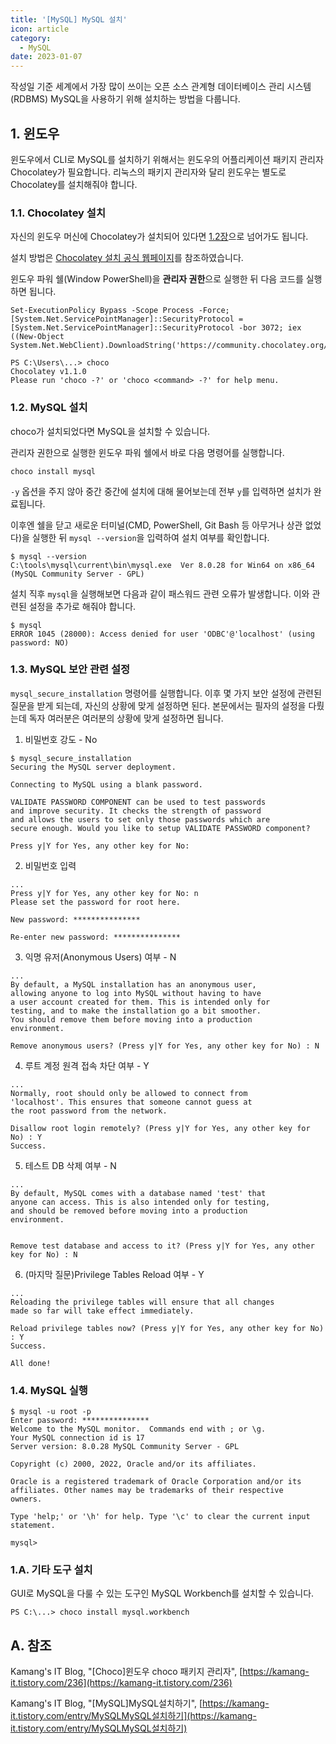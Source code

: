 ```yaml
---
title: '[MySQL] MySQL 설치'
icon: article
category:
  - MySQL
date: 2023-01-07
---
```


작성일 기준 세계에서 가장 많이 쓰이는 오픈 소스 관계형 데이터베이스 관리 시스템(RDBMS) MySQL을 사용하기 위해 설치하는 방법을 다룹니다.

## 1. 윈도우
윈도우에서 CLI로 MySQL를 설치하기 위해서는 윈도우의 어플리케이션 패키지 관리자 Chocolatey가 필요합니다. 리눅스의 패키지 관리자와 달리 윈도우는 별도로 Chocolatey를 설치해줘야 합니다.
 
### 1.1. Chocolatey 설치
자신의 윈도우 머신에 Chocolatey가 설치되어 있다면 [1.2장](#12-MySQL-설치)으로 넘어가도 됩니다.

설치 방법은 [Chocolatey 설치 공식 웹페이지](https://chocolatey.org/install)를 참조하였습니다.

윈도우 파워 쉘(Window PowerShell)을 **관리자 권한**으로 실행한 뒤 다음 코드를 실행하면 됩니다.

```:no-line-numbers
Set-ExecutionPolicy Bypass -Scope Process -Force; [System.Net.ServicePointManager]::SecurityProtocol = [System.Net.ServicePointManager]::SecurityProtocol -bor 3072; iex ((New-Object System.Net.WebClient).DownloadString('https://community.chocolatey.org/install.ps1'))
```

```:no-line-numbers
PS C:\Users\...> choco
Chocolatey v1.1.0
Please run 'choco -?' or 'choco <command> -?' for help menu.
```

### 1.2. MySQL 설치
choco가 설치되었다면 MySQL을 설치할 수 있습니다.

관리자 권한으로 실행한 윈도우 파워 쉘에서 바로 다음 명령어를 실행합니다.

```:no-line-numbers
choco install mysql
```

`-y` 옵션을 주지 않아 중간 중간에 설치에 대해 물어보는데 전부 `y`를 입력하면 설치가 완료됩니다.

이후엔 쉘을 닫고 새로운 터미널(CMD, PowerShell, Git Bash 등 아무거나 상관 없었다)을 실행한 뒤 `mysql --version`을 입력하여 설치 여부를 확인합니다.

```:no-line-numbers
$ mysql --version
C:\tools\mysql\current\bin\mysql.exe  Ver 8.0.28 for Win64 on x86_64 (MySQL Community Server - GPL)
```

설치 직후 `mysql`을 실행해보면 다음과 같이 패스워드 관련 오류가 발생합니다. 이와 관련된 설정을 추가로 해줘야 합니다.

```:no-line-numbers
$ mysql
ERROR 1045 (28000): Access denied for user 'ODBC'@'localhost' (using password: NO)
```

### 1.3. MySQL 보안 관련 설정
`mysql_secure_installation` 명령어를 실행합니다. 이후 몇 가지 보안 설정에 관련된 질문을 받게 되는데, 자신의 상황에 맞게 설정하면 된다. 본문에서는 필자의 설정을 다뤘는데 독자 여러분은 여러분의 상황에 맞게 설정하면 됩니다.

1. 비밀번호 강도 - No

```:no-line-numbers
$ mysql_secure_installation
Securing the MySQL server deployment.

Connecting to MySQL using a blank password.

VALIDATE PASSWORD COMPONENT can be used to test passwords
and improve security. It checks the strength of password
and allows the users to set only those passwords which are
secure enough. Would you like to setup VALIDATE PASSWORD component?

Press y|Y for Yes, any other key for No:
```

2. 비밀번호 입력

```:no-line-numbers
...
Press y|Y for Yes, any other key for No: n
Please set the password for root here.

New password: ***************

Re-enter new password: ***************
```

3. 익명 유저(Anonymous Users) 여부 - N

```:no-line-numbers
...
By default, a MySQL installation has an anonymous user,
allowing anyone to log into MySQL without having to have
a user account created for them. This is intended only for
testing, and to make the installation go a bit smoother.
You should remove them before moving into a production
environment.

Remove anonymous users? (Press y|Y for Yes, any other key for No) : N
```

4. 루트 계정 원격 접속 차단 여부 - Y

```:no-line-numbers
...
Normally, root should only be allowed to connect from
'localhost'. This ensures that someone cannot guess at
the root password from the network.

Disallow root login remotely? (Press y|Y for Yes, any other key for No) : Y
Success.
```

5. 테스트 DB 삭제 여부 - N

```:no-line-numbers
...
By default, MySQL comes with a database named 'test' that
anyone can access. This is also intended only for testing,
and should be removed before moving into a production
environment.


Remove test database and access to it? (Press y|Y for Yes, any other key for No) : N
```

6. (마지막 질문)Privilege Tables Reload 여부 - Y

```:no-line-numbers
...
Reloading the privilege tables will ensure that all changes
made so far will take effect immediately.

Reload privilege tables now? (Press y|Y for Yes, any other key for No) : Y
Success.

All done!
```

### 1.4. MySQL 실행
```:no-line-numbers
$ mysql -u root -p
Enter password: ***************
Welcome to the MySQL monitor.  Commands end with ; or \g.
Your MySQL connection id is 17
Server version: 8.0.28 MySQL Community Server - GPL

Copyright (c) 2000, 2022, Oracle and/or its affiliates.

Oracle is a registered trademark of Oracle Corporation and/or its
affiliates. Other names may be trademarks of their respective
owners.

Type 'help;' or '\h' for help. Type '\c' to clear the current input statement.

mysql>
```

### 1.A. 기타 도구 설치
GUI로 MySQL을 다룰 수 있는 도구인 MySQL Workbench를 설치할 수 있습니다.

```:no-line-numbers
PS C:\...> choco install mysql.workbench
```

## A. 참조
Kamang's IT Blog, "[Choco]윈도우 choco 패키지 관리자", [https://kamang-it.tistory.com/236](https://kamang-it.tistory.com/236)

Kamang's IT Blog, "[MySQL]MySQL설치하기", [https://kamang-it.tistory.com/entry/MySQLMySQL설치하기](https://kamang-it.tistory.com/entry/MySQLMySQL설치하기)
